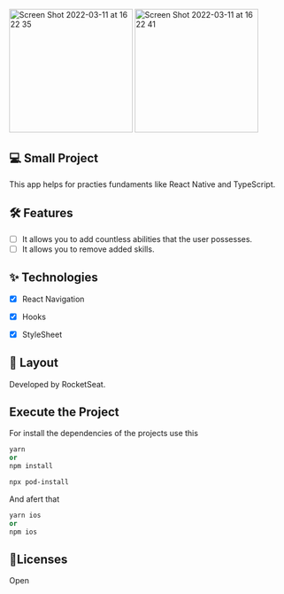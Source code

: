 <img width="223" alt="Screen Shot 2022-03-11 at 16 22 35" src="https://user-images.githubusercontent.com/98413442/157937295-dc67b9a8-5885-4345-9068-854f5d955ab2.png"> <img width="223" alt="Screen Shot 2022-03-11 at 16 22 41" src="https://user-images.githubusercontent.com/98413442/157937346-7791e13d-63d5-4073-848e-2b287901ed84.png">

## 💻 Small Project

This app helps for practies fundaments like React Native and TypeScript. 
## 🛠️ Features

-   [ ] It allows you to add countless abilities that the user possesses.
-   [ ] It allows you to remove added skills.

## ✨ Technologies

-   [X] React Navigation
-   [X] Hooks 
-   [X] StyleSheet


## 🔖 Layout

Developed by RocketSeat.

## Execute the Project

For install the dependencies of the projects use this

 ```cl
 yarn 
 or
 npm install
 
 npx pod-install 
```

And afert that 

```cl
yarn ios
or 
npm ios

```


## 📄Licenses

Open

